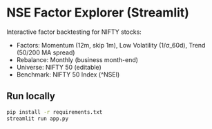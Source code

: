 # NSE Factor Explorer (Streamlit)

Interactive factor backtesting for NIFTY stocks:
- Factors: Momentum (12m, skip 1m), Low Volatility (1/σ_60d), Trend (50/200 MA spread)
- Rebalance: Monthly (business month-end)
- Universe: NIFTY 50 (editable)
- Benchmark: NIFTY 50 Index (^NSEI)

## Run locally
```bash
pip install -r requirements.txt
streamlit run app.py
